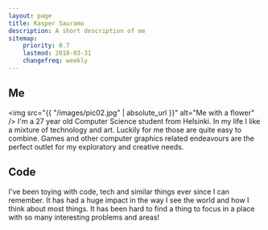 ```yaml
---
layout: page
title: Kasper Sauramo
description: A short description of me
sitemap:
    priority: 0.7
    lastmod: 2018-03-31
    changefreq: weekly
---
```

## Me
<span class="image right"><img src="{{ "/images/pic02.jpg" | absolute_url }}" alt="Me with a flower" /></span>
I'm a 27 year old Computer Science student from Helsinki. In my life I like a mixture of technology and art.
Luckily for me those are quite easy to combine. Games and other computer graphics related endeavours are the perfect
outlet for my exploratory and creative needs.

## Code
I've been toying with code, tech and similar things ever since I can remember. It has had a huge impact in the way
I see the world and how I think about most things. It has been hard to find a thing to focus in a place with so many
interesting problems and areas!

<!--## Games-->


<!--## Things-->
